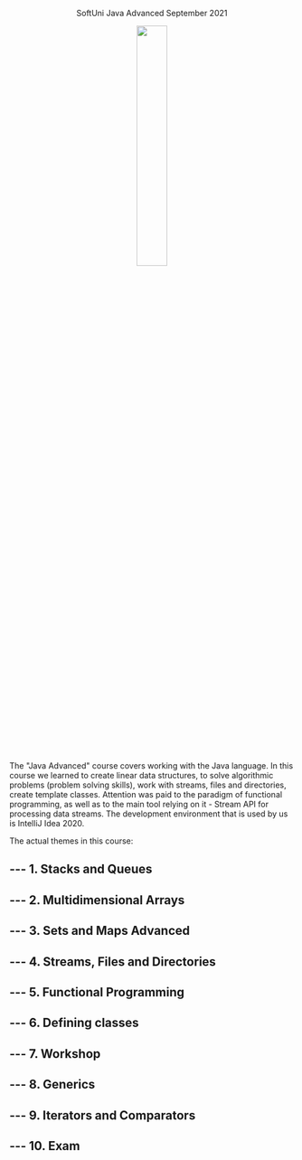 <p align="center" width="100%">
    SoftUni Java Advanced September 2021
</p>
<p align="center" width="100%">
    <img width="33%" src="https://user-images.githubusercontent.com/84074078/139298325-e95f151a-ae3d-4035-8a7a-8684c78f15ab.png">
</p>

The "Java Advanced" course covers working with the Java language. In this course we learned to create linear data structures, to solve algorithmic problems (problem solving skills), work with streams, files and directories, create template classes. Attention was paid to the paradigm of functional programming, as well as to the main tool relying on it - Stream API for processing data streams. The development environment that is used by us is IntelliJ Idea 2020.

The actual themes in this course:
## --- 1. Stacks and Queues
## --- 2. Multidimensional Arrays
## --- 3. Sets and Maps Advanced
## --- 4. Streams, Files and Directories
## --- 5. Functional Programming
## --- 6. Defining classes
## --- 7. Workshop
## --- 8. Generics
## --- 9. Iterators and Comparators
## --- 10. Exam
